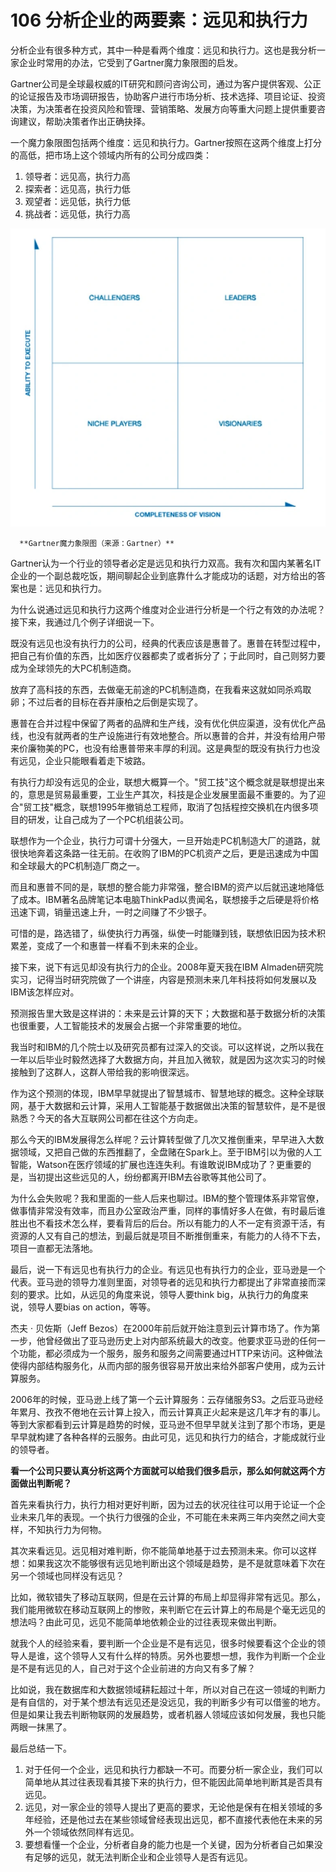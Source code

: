 # 106 分析企业的两要素：远见和执行力

分析企业有很多种方式，其中一种是看两个维度：远见和执行力。这也是我分析一家企业时常用的办法，它受到了Gartner魔力象限图的启发。

Gartner公司是全球最权威的IT研究和顾问咨询公司，通过为客户提供客观、公正的论证报告及市场调研报告，协助客户进行市场分析、技术选择、项目论证、投资决策，为决策者在投资风险和管理、营销策略、发展方向等重大问题上提供重要咨询建议，帮助决策者作出正确抉择。

一个魔力象限图包括两个维度：远见和执行力。Gartner按照在这两个维度上打分的高低，把市场上这个领域内所有的公司分成四类：

1.  领导者：远见高，执行力高
2.  探索者：远见高，执行力低
3.  观望者：远见低，执行力低
4.  挑战者：远见低，执行力高

![](assets/9da334e90ebb7c1cde5be735675862b3.webp)

      **Gartner魔力象限图（来源：Gartner）**

Gartner认为一个行业的领导者必定是远见和执行力双高。我有次和国内某著名IT企业的一个副总裁吃饭，期间聊起企业到底靠什么才能成功的话题，对方给出的答案也是：远见和执行力。

为什么说通过远见和执行力这两个维度对企业进行分析是一个行之有效的办法呢？接下来，我通过几个例子详细说一下。

既没有远见也没有执行力的公司，经典的代表应该是惠普了。惠普在转型过程中，把自己有价值的东西，比如医疗仪器都卖了或者拆分了；于此同时，自己则努力要成为全球领先的大PC机制造商。

放弃了高科技的东西，去做毫无前途的PC机制造商，在我看来这就如同杀鸡取卵；不过后者的目标在吞并康柏之后倒是实现了。

惠普在合并过程中保留了两者的品牌和生产线，没有优化供应渠道，没有优化产品线，也没有就两者的生产设施进行有效地整合。所以惠普的合并，并没有给用户带来价廉物美的PC，也没有给惠普带来丰厚的利润。这是典型的既没有执行力也没有远见，企业只能眼看着走下坡路。

有执行力却没有远见的企业，联想大概算一个。"贸工技"这个概念就是联想提出来的，意思是贸易最重要，工业生产其次，科技是企业发展里面最不重要的。为了迎合"贸工技"概念，联想1995年撤销总工程师，取消了包括程控交换机在内很多项目的研发，让自己成为了一个PC机组装公司。

联想作为一个企业，执行力可谓十分强大，一旦开始走PC机制造大厂的道路，就很快地奔着这条路一往无前。在收购了IBM的PC机资产之后，更是迅速成为中国和全球最大的PC机制造厂商之一。

而且和惠普不同的是，联想的整合能力非常强，整合IBM的资产以后就迅速地降低了成本。IBM著名品牌笔记本电脑ThinkPad以贵闻名，联想接手之后硬是将价格迅速下调，销量迅速上升，一时之间赚了不少银子。

可惜的是，路选错了，纵使执行力再强，纵使一时能赚到钱，联想依旧因为技术积累差，变成了一个和惠普一样看不到未来的企业。

接下来，说下有远见却没有执行力的企业。2008年夏天我在IBM
Almaden研究院实习，记得当时研究院做了一个讲座，内容是预测未来几年科技将如何发展以及IBM该怎样应对。

预测报告里大致是这样讲的：未来是云计算的天下；大数据和基于数据分析的决策也很重要，人工智能技术的发展会占据一个非常重要的地位。

我当时和IBM的几个院士以及研究员都有过深入的交谈。可以这样说，之所以我在一年以后毕业时毅然选择了大数据方向，并且加入微软，就是因为这次实习的时候接触到了这群人，这群人带给我的影响很深远。

作为这个预测的体现，IBM早早就提出了智慧城市、智慧地球的概念。这种全球联网，基于大数据和云计算，采用人工智能基于数据做出决策的智慧软件，是不是很熟悉？今天的各大互联网公司都在往这个方向走。

那么今天的IBM发展得怎么样呢？云计算转型做了几次又推倒重来，早早进入大数据领域，又把自己做的东西推翻了，全盘赌在Spark上。至于IBM引以为傲的人工智能，Watson在医疗领域的扩展也连连失利。有谁敢说IBM成功了？更重要的是，当初提出这些远见的人，纷纷都离开IBM去谷歌等其他公司了。

为什么会失败呢？我和里面的一些人后来也聊过。IBM的整个管理体系非常官僚，做事情非常没有效率，而且办公室政治严重，同样的事情好多人在做，有时最后谁胜出也不看技术怎么样，要看背后的后台。所以有能力的人不一定有资源干活，有资源的人又有自己的想法，到最后就是项目不断推倒重来，有能力的人待不下去，项目一直都无法落地。

最后，说一下有远见也有执行力的企业。有远见也有执行力的企业，亚马逊是一个代表。亚马逊的领导力准则里面，对领导者的远见和执行力都提出了非常直接而深刻的要求。比如，从远见的角度来说，领导人要think
big，从执行力的角度来说，领导人要bias on action，等等。

杰夫 · 贝佐斯（Jeff
Bezos）在2000年前后就开始注意到云计算市场了。作为第一步，他曾经做出了亚马逊历史上对内部系统最大的改变。他要求亚马逊的任何一个功能，都必须成为一个服务，服务和服务之间需要通过HTTP来访问。这种做法使得内部结构服务化，从而内部的服务很容易开放出来给外部客户使用，成为云计算服务。

2006年的时候，亚马逊上线了第一个云计算服务：云存储服务S3。之后亚马逊经年累月、孜孜不倦地在云计算上投入，而云计算真正火起来是这几年才有的事儿。等到大家都看到云计算是趋势的时候，亚马逊不但早早就关注到了那个市场，更是早早就构建了各种各样的云服务。由此可见，远见和执行力的结合，才能成就行业的领导者。

**看一个公司只要认真分析这两个方面就可以给我们很多启示，那么如何就这两个方面做出判断呢？**

首先来看执行力，执行力相对更好判断，因为过去的状况往往可以用于论证一个企业未来几年的表现。一个执行力很强的企业，不可能在未来两三年内突然之间大变样，不知执行力为何物。

其次来看远见。远见相对难判断，你不能简单地基于过去预测未来。你可以这样想：如果我这次不能够很有远见地判断出这个领域是趋势，是不是就意味着下次在另一个领域也同样没有远见？

比如，微软错失了移动互联网，但是在云计算的布局上却显得非常有远见。那么，我们能用微软在移动互联网上的惨败，来判断它在云计算上的布局是个毫无远见的想法吗？由此可见，远见不能简单地依赖企业的过往表现来做出判断。

就我个人的经验来看，要判断一个企业是不是有远见，很多时候要看这个企业的领导人是谁，这个领导人又有什么样的特质。另外也要想一想，我作为判断一个企业是不是有远见的人，自己对于这个企业前进的方向又有多了解？

比如说，我在数据库和大数据领域耕耘超过十年，所以对自己在这一领域的判断力是有自信的，对于某个想法有远见还是没远见，我的判断多少有可以借鉴的地方。但是如果让我去判断物联网的发展趋势，或者机器人领域应该如何发展，我也只能两眼一抹黑了。

最后总结一下。

1.  对于任何一个企业，远见和执行力都缺一不可。而要分析一家企业，我们可以简单地从其过往表现看其接下来的执行力，但不能因此简单地判断其是否具有远见。
2.  远见，对一家企业的领导人提出了更高的要求，无论他是保有在相关领域的多年经验，还是他过去在某些领域曾经表现出远见，都不直接代表他在未来的另外一个领域依然同样有远见。
3.  要想看懂一个企业，分析者自身的能力也是一个关键，因为分析者自己如果没有足够的远见，就无法判断企业和企业领导人是否有远见。
